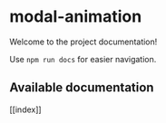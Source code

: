 # modal-animation

Welcome to the project documentation!

Use `npm run docs` for easier navigation.

## Available documentation

[[index]]
